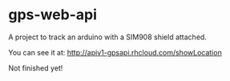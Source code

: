 # gps-web-api

A project to track an arduino with a SIM908 shield attached.

You can see it at: http://apiv1-gpsapi.rhcloud.com/showLocation

Not finished yet!
